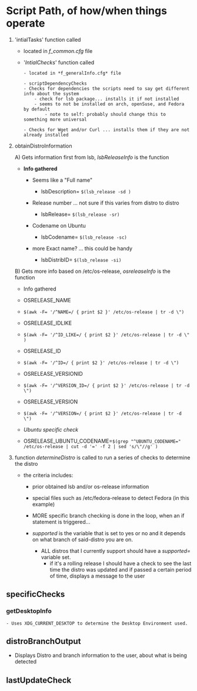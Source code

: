 # Script Path, of how/when things operate

1.  'intialTasks' function called

    -   located in _f_common.cfg_ file

    -   '_IntialChecks_' function called

            - located in *f_generalInfo.cfg* file

            - scriptDependencyChecks
            - Checks for dependencies the scripts need to say get different info about the system
            	- check for lsb package... installs it if not installed
            	- seems to not be installed on arch, openSuse, and Fedora by default
            		- note to self: probably should change this to something more universal

            - Checks for Wget and/or Curl ... installs them if they are not already installed


2.  obtainDistroInformation

    A) Gets information first from lsb, _lsbReleaseInfo_ is the function

    -   **Info gathered**

        -   Seems like a "Full name"
            -   lsbDescription= `$(lsb_release -sd )`

        -   Release number ... not sure if this varies from distro to distro
            -   lsbRelease= `$(lsb_release -sr)`

        -   Codename on Ubuntu
            -   lsbCodename= `$(lsb_release -sc)`

        -   more Exact name? ... this could be handy
            -   lsbDistribID= `$(lsb_release -si)`


    B) Gets more info based on /etc/os-release, *osreleaseInfo* is the function

    - Info gathered

    - OSRELEASE_NAME
    - `$(awk -F= '/^NAME=/ { print $2 }' /etc/os-release | tr -d \")`
    - OSRELEASE_IDLIKE
    - `$(awk -F= '/^ID_LIKE=/ { print $2 }' /etc/os-release | tr -d \" )`
    - OSRELEASE_ID
    - `$(awk -F= '/^ID=/ { print $2 }' /etc/os-release | tr -d \")`
    - OSRELEASE_VERSIONID
    - `$(awk -F= '/^VERSION_ID=/ { print $2 }' /etc/os-release | tr -d \")`
    - OSRELEASE_VERSION
    - `$(awk -F= '/^VERSION=/ { print $2 }' /etc/os-release | tr -d \")`

    - *Ubuntu specific check*
    - OSRELEASE_UBUNTU_CODENAME=`$(grep "^UBUNTU_CODENAME="  /etc/os-release | cut -d '=' -f 2 | sed 's/\"//g' )`

3.  function _determineDistro_ is called to run a series of checks to determine the distro

    -   the criteria includes:

        -   prior obtained lsb and/or os-release information

        -   special files such as /etc/fedora-release to detect Fedora (in this example)

        -   MORE specific branch checking is done in the loop, when an if statement is triggered...

        -   _supported_ is the variable that is set to yes or no and it depends on what branch of said-distro you are on.
            -   ALL distros that I currently support should have a _supported=_ variable set.
                -   if it's a rolling release I should have a check to see the last time the distro was updated and if passed a certain period of time, displays a message to the user

## specificChecks

### getDesktopInfo

    - Uses XDG_CURRENT_DESKTOP to determine the Desktop Environment used.

## distroBranchOutput

-   Displays Distro and branch information to the user, about what is being detected

## lastUpdateCheck
